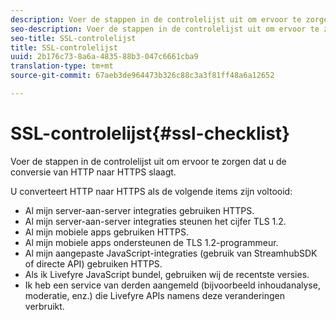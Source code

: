 ```yaml
---
description: Voer de stappen in de controlelijst uit om ervoor te zorgen dat u de conversie van HTTP naar HTTPS slaagt.
seo-description: Voer de stappen in de controlelijst uit om ervoor te zorgen dat u de conversie van HTTP naar HTTPS slaagt.
seo-title: SSL-controlelijst
title: SSL-controlelijst
uuid: 2b176c73-8a6a-4835-88b3-047c6661cba9
translation-type: tm+mt
source-git-commit: 67aeb3de964473b326c88c3a3f81ff48a6a12652

---
```



# SSL-controlelijst{#ssl-checklist}

Voer de stappen in de controlelijst uit om ervoor te zorgen dat u de conversie van HTTP naar HTTPS slaagt.

U converteert HTTP naar HTTPS als de volgende items zijn voltooid:

* Al mijn server-aan-server integraties gebruiken HTTPS.
* Al mijn server-aan-server integraties steunen het cijfer TLS 1.2.
* Al mijn mobiele apps gebruiken HTTPS.
* Al mijn mobiele apps ondersteunen de TLS 1.2-programmeur.
* Al mijn aangepaste JavaScript-integraties (gebruik van StreamhubSDK of directe API) gebruiken HTTPS.
* Als ik Livefyre JavaScript bundel, gebruiken wij de recentste versies.
* Ik heb een service van derden aangemeld (bijvoorbeeld inhoudanalyse, moderatie, enz.) die Livefyre APIs namens deze veranderingen verbruikt.

